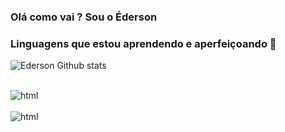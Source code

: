 
### Olá como vai ? Sou o Éderson

### Linguagens que estou aprendendo e aperfeiçoando 💪

![Ederson Github stats](https://github-readme-stats.vercel.app/api?username={EdersonSouzaa}&theme=blue-green)

<div style='display: inline_block'><br/>

  <img align="center" alt="html" src="https://img.shields.io/badge/Python-3776AB?style=for-the-badge&logo=python&logoColor=white">

<div>

<div style='display: inline_block'><br/>
  
  <img align="center" alt="html" src="https://img.shields.io/badge/JavaScript-F7DF1E?style=for-the-badge&logo=javascript&logoColor=black">

<div>



